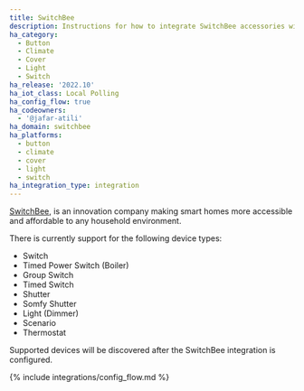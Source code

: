 ```yaml
---
title: SwitchBee
description: Instructions for how to integrate SwitchBee accessories within Home Assistant.
ha_category:
  - Button
  - Climate
  - Cover
  - Light
  - Switch
ha_release: '2022.10'
ha_iot_class: Local Polling
ha_config_flow: true
ha_codeowners:
  - '@jafar-atili'
ha_domain: switchbee
ha_platforms:
  - button
  - climate
  - cover
  - light
  - switch
ha_integration_type: integration
---
```


[SwitchBee](https://www.switchbee.com), is an innovation company making smart homes more accessible and affordable to any household environment.

There is currently support for the following device types:

- Switch 
- Timed Power Switch (Boiler)
- Group Switch
- Timed Switch
- Shutter
- Somfy Shutter
- Light (Dimmer)
- Scenario
- Thermostat

Supported devices will be discovered after the SwitchBee integration is configured.

{% include integrations/config_flow.md %}
